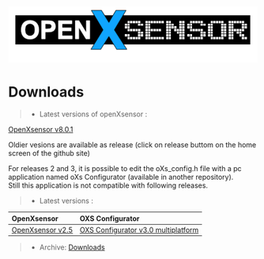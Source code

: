![OXS_Logo](images/OXS_Logo.png)


# Downloads #


> - Latest versions of openXsensor : 

[OpenXsensor v8.0.1](https://github.com/openXsensor/openXsensor/releases/archive/v8.0.1.zip)

Oldier vesions are available as release (click on release buttom on the home screen of the github site)

For releases 2 and 3, it is possible to edit the oXs_config.h file with a pc application named oXs Configurator (available in another repository).  
Still this application is not compatible with following releases.


> - Latest versions :

| **OpenXsensor** | **OXS Configurator** |
|:----------------|:---------------------|
| [OpenXsensor v2.5](https://github.com/openXsensor/openXsensor/releases/download/OpenXsensor_v2.5/openXsensor_v2.5.zip) | [OXS Configurator v3.0 multiplatform](https://github.com/openXsensor/OXS_Configurator/releases/download/OXS_Configurator_v3.0/OXS_Configurator.zip) |




> - Archive: [Downloads](https://openxsensor.googlecode.com/svn/downloads/)